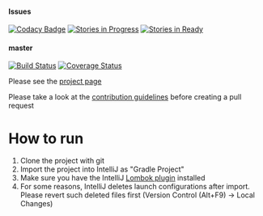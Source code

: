 #### Issues
[![Codacy Badge](https://api.codacy.com/project/badge/Grade/0d0d6129737c497aa44158387652be5f)](https://www.codacy.com/app/IDragonfire/downlords-faf-client?utm_source=github.com&utm_medium=referral&utm_content=FAForever/downlords-faf-client&utm_campaign=badger)
[![Stories in Progress](https://badge.waffle.io/FAForever/downlords-faf-client.png?label=in%20progress&title=In%20Progress)](https://waffle.io/FAForever/downlords-faf-client)
[![Stories in Ready](https://badge.waffle.io/FAForever/downlords-faf-client.png?label=Ready&title=Up%20For%20Grabs)](https://waffle.io/FAForever/downlords-faf-client)
#### master
[![Build Status](https://travis-ci.org/FAForever/downlords-faf-client.svg?branch=master)](https://travis-ci.org/FAForever/downlords-faf-client)
[![Coverage Status](https://coveralls.io/repos/FAForever/downlords-faf-client/badge.svg)](https://coveralls.io/r/FAForever/downlords-faf-client)

Please see the [project page](http://FAForever.github.io/downlords-faf-client/)

Please take a look at the [contribution guidelines](https://github.com/FAForever/downlords-faf-client/wiki/Contribution-guidelines) before creating a pull request


# How to run

1. Clone the project with git
1. Import the project into IntelliJ as "Gradle Project"
1. Make sure you have the IntelliJ [Lombok plugin](https://plugins.jetbrains.com/idea/plugin/6317-lombok-plugin) installed
1. For some reasons, IntelliJ deletes launch configurations after import. Please revert such deleted files first (Version Control (Alt+F9) -> Local Changes)
